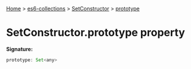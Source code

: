 [Home](./index) &gt; [es6-collections](es6-collections.md) &gt; [SetConstructor](es6-collections.setconstructor.md) &gt; [prototype](es6-collections.setconstructor.prototype.md)

# SetConstructor.prototype property


**Signature:**
```javascript
prototype: Set<any>
```
